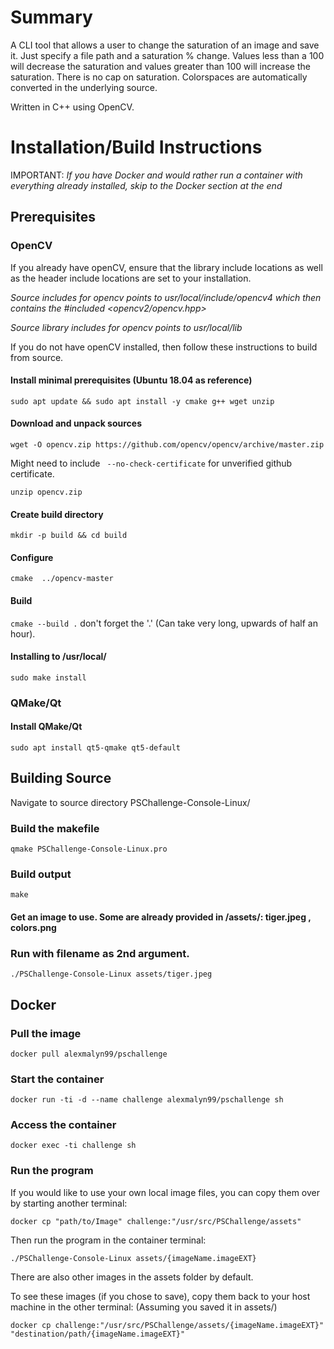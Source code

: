 
# Summary

A CLI tool that allows a user to change the saturation of an image and save it. Just specify a file path and a saturation % change. Values less than a 100 will decrease the saturation and values greater than 100 will increase the saturation. There is no cap on saturation. Colorspaces are automatically converted in the underlying source. 

Written in C++ using OpenCV.

# Installation/Build Instructions

IMPORTANT: *If you have Docker and would rather run a container with everything already installed, skip to the Docker section at the end*

## Prerequisites

### OpenCV

If you already have openCV, ensure that the library include locations as well as the header include locations are set to your installation.

*Source includes for opencv points to usr/local/include/opencv4 which then contains the #included <opencv2/opencv.hpp>*

*Source library includes for opencv points to usr/local/lib*

If you do not have openCV installed, then follow these instructions to build from source.

#### Install minimal prerequisites (Ubuntu 18.04 as reference)
`sudo apt update && sudo apt install -y cmake g++ wget unzip`
#### Download and unpack sources
`wget -O opencv.zip https://github.com/opencv/opencv/archive/master.zip`

Might need to include ` --no-check-certificate` for unverified github certificate.

`unzip opencv.zip`
#### Create build directory
`mkdir -p build && cd build`
#### Configure
`cmake  ../opencv-master`
#### Build
`cmake --build .` don't forget the '.' (Can take very long, upwards of half an hour).
#### Installing to /usr/local/
`sudo make install` 

### QMake/Qt

#### Install QMake/Qt
`sudo apt install qt5-qmake qt5-default`

## Building Source
Navigate to source directory PSChallenge-Console-Linux/
### Build the makefile
`qmake PSChallenge-Console-Linux.pro`
### Build output
`make`

#### Get an image to use. Some are already provided in /assets/: tiger.jpeg , colors.png

### Run with filename as 2nd argument.
`./PSChallenge-Console-Linux assets/tiger.jpeg`

## Docker 

### Pull the image
`docker pull alexmalyn99/pschallenge`
### Start the container
`docker run -ti -d --name challenge alexmalyn99/pschallenge sh`
### Access the container
`docker exec -ti challenge sh`
### Run the program
If you would like to use your own local image files, you can copy them over by starting another terminal:

`docker cp "path/to/Image" challenge:"/usr/src/PSChallenge/assets"`

Then run the program in the container terminal:

`./PSChallenge-Console-Linux assets/{imageName.imageEXT}`

There are also other images in the assets folder by default.

To see these images (if you chose to save), copy them back to your host machine in the other terminal: (Assuming you saved it in assets/)

`docker cp challenge:"/usr/src/PSChallenge/assets/{imageName.imageEXT}" "destination/path/{imageName.imageEXT}"`

